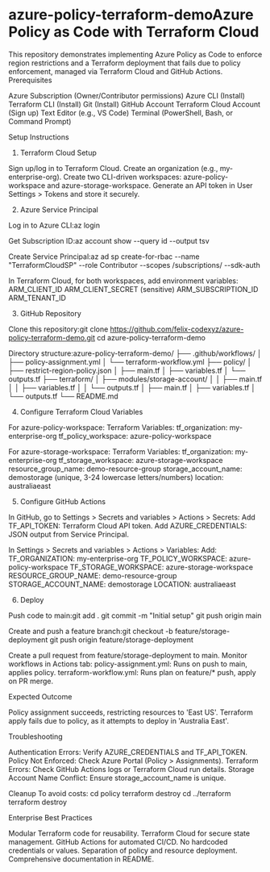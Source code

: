 # azure-policy-terraform-demoAzure Policy as Code with Terraform Cloud
This repository demonstrates implementing Azure Policy as Code to enforce region restrictions and a Terraform deployment that fails due to policy enforcement, managed via Terraform Cloud and GitHub Actions.
Prerequisites

Azure Subscription (Owner/Contributor permissions)
Azure CLI (Install)
Terraform CLI (Install)
Git (Install)
GitHub Account
Terraform Cloud Account (Sign up)
Text Editor (e.g., VS Code)
Terminal (PowerShell, Bash, or Command Prompt)

Setup Instructions
1. Terraform Cloud Setup

Sign up/log in to Terraform Cloud.
Create an organization (e.g., my-enterprise-org).
Create two CLI-driven workspaces: azure-policy-workspace and azure-storage-workspace.
Generate an API token in User Settings > Tokens and store it securely.

2. Azure Service Principal

Log in to Azure CLI:az login


Get Subscription ID:az account show --query id --output tsv


Create Service Principal:az ad sp create-for-rbac --name "TerraformCloudSP" --role Contributor --scopes /subscriptions/<subscription-id> --sdk-auth


In Terraform Cloud, for both workspaces, add environment variables:
ARM_CLIENT_ID
ARM_CLIENT_SECRET (sensitive)
ARM_SUBSCRIPTION_ID
ARM_TENANT_ID



3. GitHub Repository

Clone this repository:git clone https://github.com/felix-codexyz/azure-policy-terraform-demo.git
cd azure-policy-terraform-demo


Directory structure:azure-policy-terraform-demo/
├── .github/workflows/
│   ├── policy-assignment.yml
│   └── terraform-workflow.yml
├── policy/
│   ├── restrict-region-policy.json
│   ├── main.tf
│   ├── variables.tf
│   └── outputs.tf
├── terraform/
│   ├── modules/storage-account/
│   │   ├── main.tf
│   │   ├── variables.tf
│   │   └── outputs.tf
│   ├── main.tf
│   ├── variables.tf
│   └── outputs.tf
└── README.md



4. Configure Terraform Cloud Variables

For azure-policy-workspace:
Terraform Variables:
tf_organization: my-enterprise-org
tf_policy_workspace: azure-policy-workspace




For azure-storage-workspace:
Terraform Variables:
tf_organization: my-enterprise-org
tf_storage_workspace: azure-storage-workspace
resource_group_name: demo-resource-group
storage_account_name: demostorage<unique-suffix> (unique, 3-24 lowercase letters/numbers)
location: australiaeast





5. Configure GitHub Actions

In GitHub, go to Settings > Secrets and variables > Actions > Secrets:
Add TF_API_TOKEN: Terraform Cloud API token.
Add AZURE_CREDENTIALS: JSON output from Service Principal.


In Settings > Secrets and variables > Actions > Variables:
Add:
TF_ORGANIZATION: my-enterprise-org
TF_POLICY_WORKSPACE: azure-policy-workspace
TF_STORAGE_WORKSPACE: azure-storage-workspace
RESOURCE_GROUP_NAME: demo-resource-group
STORAGE_ACCOUNT_NAME: demostorage<unique-suffix>
LOCATION: australiaeast




6. Deploy

Push code to main:git add .
git commit -m "Initial setup"
git push origin main


Create and push a feature branch:git checkout -b feature/storage-deployment
git push origin feature/storage-deployment


Create a pull request from feature/storage-deployment to main.
Monitor workflows in Actions tab:
policy-assignment.yml: Runs on push to main, applies policy.
terraform-workflow.yml: Runs plan on feature/* push, apply on PR merge.



Expected Outcome

Policy assignment succeeds, restricting resources to 'East US'.
Terraform apply fails due to policy, as it attempts to deploy in 'Australia East'.

Troubleshooting

Authentication Errors: Verify AZURE_CREDENTIALS and TF_API_TOKEN.
Policy Not Enforced: Check Azure Portal (Policy > Assignments).
Terraform Errors: Check GitHub Actions logs or Terraform Cloud run details.
Storage Account Name Conflict: Ensure storage_account_name is unique.

Cleanup
To avoid costs:
cd policy
terraform destroy
cd ../terraform
terraform destroy

Enterprise Best Practices

Modular Terraform code for reusability.
Terraform Cloud for secure state management.
GitHub Actions for automated CI/CD.
No hardcoded credentials or values.
Separation of policy and resource deployment.
Comprehensive documentation in README.

